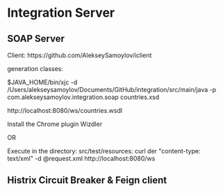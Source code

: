 <h1>Integration Server</h1>
<h2>SOAP Server</h2>
<p>Client: https://github.com/AlekseySamoylov/iclient</p>
<p>generation classes:</p>
<p>$JAVA_HOME/bin/xjc -d /Users/alekseysamoylov/Documents/GitHub/integration/src/main/java -p com.alekseysamoylov.integration.soap countries.xsd</p>
<p>http://localhost:8080/ws/countries.wsdl</p>
<p>Install the Chrome plugin Wizdler</p>
<p>OR</p>
<p>Execute in the directory: src/test/resources: curl der "content-type: text/xml" -d @request.xml http://localhost:8080/ws</p>

<h2>Histrix Circuit Breaker & Feign client</h2>

